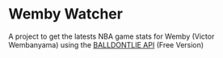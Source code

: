 # Wemby Watcher

A project to get the latests NBA game stats for Wemby (Victor Wembanyama) using the [BALLDONTLIE API](https://app.balldontlie.io/) (Free Version) 
